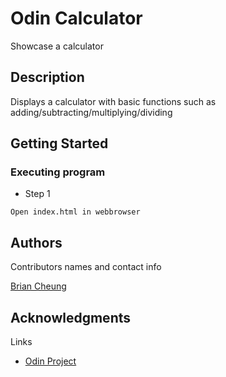 # Odin Calculator

Showcase a calculator

## Description

Displays a calculator with basic functions such as adding/subtracting/multiplying/dividing

## Getting Started

### Executing program

- Step 1

```
Open index.html in webbrowser
```

## Authors

Contributors names and contact info

[Brian Cheung](https://www.briancheung.wiki/)

## Acknowledgments

Links

- [Odin Project](https://www.theodinproject.com/lessons/foundations-calculator)
